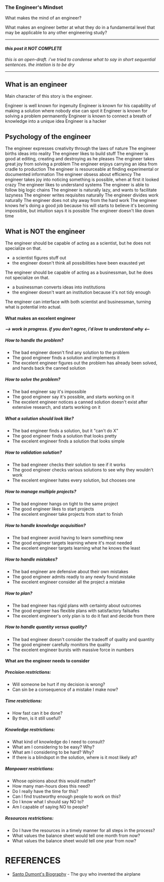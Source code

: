 ### The Engineer's Mindset

What makes the mind of an engineer?

What makes an engineer better at what they do in a fundamental level that may be applicable to any other engineering study?

___

#### *this post it NOT COMPLETE*

*this is an open-draft. i've tried to condense what to say in short sequential sentences. the intetion is to be dry*
___

## What is an engineer

Main character of this story is the engineer.

Engineer is well known for ingenuity
Engineer is known for his capability of making a solution where nobody else can spot it
Engineer is known for solving a problem permanently
Engineer is known to connect a breath of knowledge into a unique idea
Engineer is a hacker

## Psychology of the engineer

The engineer expresses creativity through the laws of nature
The engineer births ideas into reality
The engineer likes to build stuff
The engineer is good at editing, creating and destroying as he pleases
The engineer takes great joy from solving a problem
The engineer enjoys carrying an idea from cradle to production
The engineer is resourceable at finding experimental or documented information
The engineer obsess about efficiency
The engineer takes joy into noticing something is possible, when at first it looked crazy
The engineer likes to understand systems
The engineer is able to follow big logic chains
The engineer is naturally lazy, and wants to facilitate lazyness
The engineer writes requisites naturally
The engineer divides work naturally
The engineer does not shy away from the hard work
The engineer knows he's doing a good job because his will starts to believe it's becoming impossible, but intuition says it is possible
The engineer doesn't like down time

## What is NOT the engineer

The engineer should be capable of acting as a scientist, but he does not specialize on that.

- a scientist figures stuff out
- the engineer doesn't think all possibilities have been exausted yet

The engineer should be capable of acting as a businessman, but he does not specialize on that.

- a businessman converts ideas into institutions
- the engineer doesn't want an institution because it's not tidy enough

The engineer can interface with both scientist and businessman, turning what is potential into actual.

#### What makes an excelent engineer

***--> work in progress. if you don't agree, i'd love to understand why <--***

##### How to handle the problem?

- The bad engineer doesn't find any solution to the problem
- The good engineer finds a solution and implements it
- The excelent engineer figures out the problem has already been solved, and hands back the canned solution

##### How to solve the problem?

- The bad engineer say it's impossible
- The good engineer say it's possible, and starts working on it
- The excelent engineer notices a canned solution doesn't exist after extensive research, and starts working on it

##### What a solution should look like?

- The bad engineer finds a solution, but it "can't do X"
- The good engineer finds a solution that looks pretty
- The excelent engineer finds a solution that looks simple

##### How to validation solution?

- The bad engineer checks their solution to see if it works
- The good engineer checks various solutions to see why they wouldn't work
- The excelent engineer hates every solution, but chooses one 

##### How to manage multiple projects?

- The bad engineer hangs on tight to the same project
- The good engineer likes to start projects
- The excelent engineer take projects from start to finish

##### How to handle knowledge acquisition?

- The bad engineer avoid having to learn something new
- The good engineer targets learning where it's most needed
- The excelent engineer targets learning what he knows the least

##### How to handle mistakes?

- The bad engineer are defensive about their own mistakes
- The good engineer admits readly to any newly found mistake
- The excelent engineer consider all the project a mistake

##### How to plan?

- The bad engineer has rigid plans with certainty about outcomes
- The good engineer has flexible plans with satisfactory failsafes
- The excelent engineer's only plan is to do it fast and decide from there

##### How to handle quantity versus quality?

- The bad engineer doesn't consider the tradeoff of quality and quantity
- The good engineer carefully monitors the quality 
- The excelent engineer bursts with massive force in numbers

#### What are the engineer needs to consider

##### Precision restrictions:
- Will someone be hurt if my decision is wrong?
- Can sin be a consequence of a mistake I make now?

##### Time restrictions:
- How fast can it be done?
- By then, is it still useful?

##### Knowledge restrictions:
- What kind of knowledge do I need to consult?
- What am I considering to be easy? Why?
- What am I considering to be hard? Why?
- If there is a blindspot in the solution, where is it most likely at?

##### Manpower restrictions:
- Whose opinions about this would matter?
- How many man-hours does this need?
- Do I really have the time for this?
- Can I find trustworthy enough people to work on this?
- Do I know what I should say NO to?
- Am I capable of saying NO to people?

##### Resources restrictions:
- Do I have the resources in a timely manner for all steps in the process?
- What values the balance sheet would tell one month from now?
- What values the balance sheet would tell one year from now?

# REFERENCES

- [Santo Dumont's Biography](https://archive.org/details/OQueEuVi.OQueNosVeremos.) - The guy who invented the airplane

